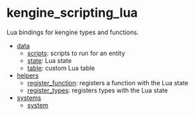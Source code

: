 # kengine_scripting_lua

Lua bindings for kengine types and functions.

* [data](data)
	* [scripts](data/scripts.md): scripts to run for an entity
	* [state](data/state.md): Lua state
	* [table](data/table.md): custom Lua table
* [helpers](helpers)
	* [register_function](helpers/register_function.md): registers a function with the Lua state
	* [register_types](helpers/register_types.md): registers types with the Lua state
* [systems](systems)
	* [system](systems/system.md)